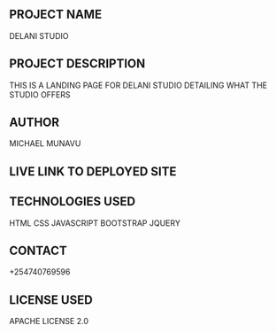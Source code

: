 ## PROJECT NAME
DELANI STUDIO

## PROJECT DESCRIPTION
THIS IS A LANDING PAGE FOR DELANI STUDIO DETAILING WHAT THE STUDIO OFFERS

## AUTHOR
MICHAEL MUNAVU

## LIVE LINK TO DEPLOYED SITE


## TECHNOLOGIES USED
HTML
CSS
JAVASCRIPT
BOOTSTRAP
JQUERY

## CONTACT
+254740769596

## LICENSE USED
APACHE LICENSE 2.0


